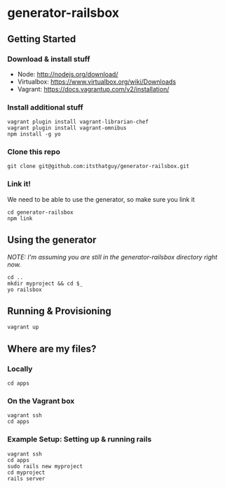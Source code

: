 # generator-railsbox

## Getting Started

### Download & install stuff

- Node: http://nodejs.org/download/
- Virtualbox: https://www.virtualbox.org/wiki/Downloads
- Vagrant: https://docs.vagrantup.com/v2/installation/



### Install additional stuff

```
vagrant plugin install vagrant-librarian-chef
vagrant plugin install vagrant-omnibus
npm install -g yo
```

### Clone this repo

```
git clone git@github.com:itsthatguy/generator-railsbox.git
```

### Link it!

We need to be able to use the generator, so make sure you link it

```
cd generator-railsbox
npm link
```


## Using the generator
*NOTE: I'm assuming you are still in the generator-railsbox directory right now.*

```
cd ..
mkdir myproject && cd $_
yo railsbox
```


## Running & Provisioning

```
vagrant up
```

## Where are my files?

### **Locally**

```
cd apps
```

### **On the Vagrant box**

```
vagrant ssh
cd apps
```

### Example Setup: Setting up & running rails

```
vagrant ssh
cd apps
sudo rails new myproject
cd myproject
rails server
```

